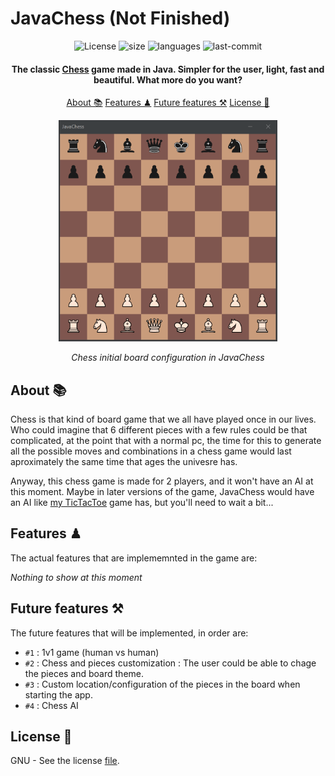 # JavaChess (Not Finished)

<div id="badges" align="center">
  <a> <img src="https://img.shields.io/github/license/filipondios/JavaChess" alt="License"/> </a>
  <a> <img src="https://img.shields.io/github/repo-size/filipondios/JavaChess" alt="size"> </a>
  <a> <img src="https://img.shields.io/github/languages/top/filipondios/JavaChess" alt="languages"> </a>
  <a> <img src="https://img.shields.io/github/last-commit/filipondios/JavaChess" alt="last-commit"> </a>
</div>

<h4 align="center">The classic <b><a href="https://en.wikipedia.org/wiki/Chess">Chess</a></b> game made in Java. Simpler for the user, light, fast
and beautiful. What more do you want?</h4>

<p align="center">
  <a href="#about">About 📚</a>
  <a href="#license">Features ♟</a>
  <a href="#license">Future features ⚒</a>
  <a href="#license">License 📜</a>
</p>

<div align="center">
  <img src =".readmefiles/preview.png" width="350">
    <p><i>Chess initial board configuration in JavaChess</i></p>
</div>

<a name="about"></a>
## About 📚
<p>Chess is that kind of board game that we all have played once in our lives. Who could imagine that 6 different pieces with a few rules could be
that complicated, at the point that with a normal pc, the time for this to generate all the possible moves and combinations in a chess game would
last aproximately the same time that ages the univesre has.<p>

<p>Anyway, this chess game is made for 2 players, and it won't have an AI at this moment. Maybe in later versions of the game, JavaChess would have an
AI like <a href="https://github.com/Filipondios/TicTacToe">my TicTacToe</a> game has, but you'll need to wait a bit...<p>

<a name="features"></a>
## Features ♟
The actual features that are implememnted in the game are:
<p><i>Nothing to show at this moment</i></p>

<a name="future-features"></a>
## Future features ⚒
The future features that will be implemented, in order are:

- `#1` : 1v1 game (human vs human)
- `#2` : Chess and pieces customization : The user could be able to chage the pieces and board theme.
- `#3` : Custom location/configuration of the pieces in the board when starting the app.
- `#4` : Chess AI

<a name="license"></a>
## License 📜
GNU - See the license <a href="LICENSE">file</a>.
